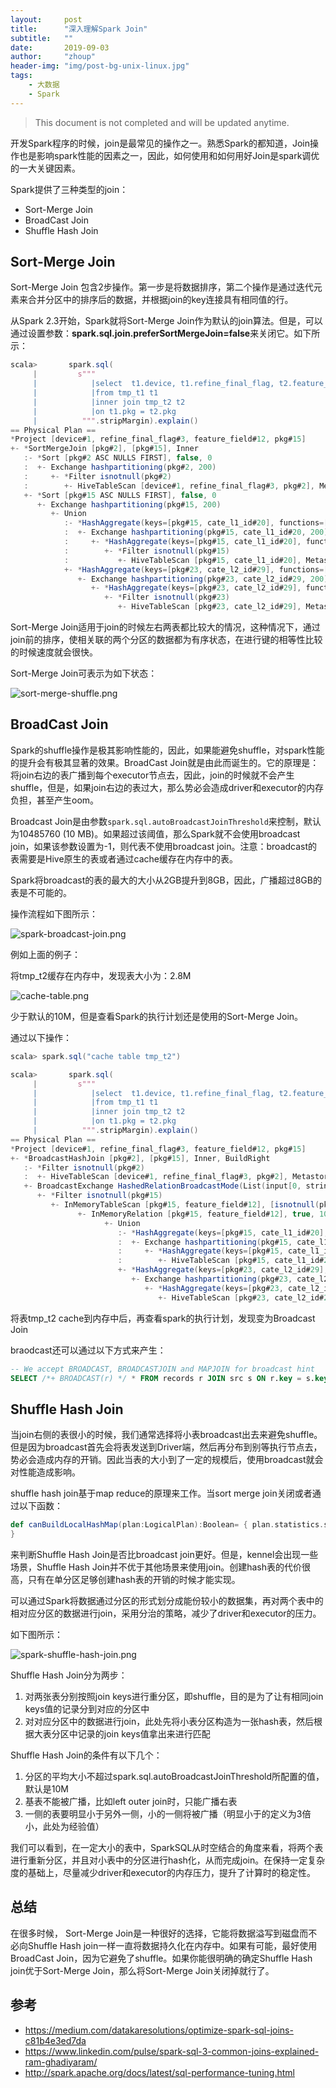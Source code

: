 ```yaml
---
layout:     post
title:      "深入理解Spark Join"
subtitle:   ""
date:       2019-09-03
author:     "zhoup"
header-img: "img/post-bg-unix-linux.jpg"
tags:
    - 大数据
    - Spark
---
```


> This document is not completed and will be updated anytime.

开发Spark程序的时候，join是最常见的操作之一。熟悉Spark的都知道，Join操作也是影响spark性能的因素之一，因此，如何使用和如何用好Join是spark调优的一大关键因素。

Spark提供了三种类型的join：

- Sort-Merge Join
- BroadCast Join
- Shuffle Hash Join

## Sort-Merge Join

Sort-Merge Join 包含2步操作。第一步是将数据排序，第二个操作是通过迭代元素来合并分区中的排序后的数据，并根据join的key连接具有相同值的行。

从Spark 2.3开始，Spark就将Sort-Merge Join作为默认的join算法。但是，可以通过设置参数：**spark.sql.join.preferSortMergeJoin=false**来关闭它。如下所示：

```scala
scala>       spark.sql(
     |         s"""
     |            |select  t1.device, t1.refine_final_flag, t2.feature_field, t2.pkg
     |            |from tmp_t1 t1
     |            |inner join tmp_t2 t2
     |            |on t1.pkg = t2.pkg
     |          """.stripMargin).explain()
== Physical Plan ==
*Project [device#1, refine_final_flag#3, feature_field#12, pkg#15]
+- *SortMergeJoin [pkg#2], [pkg#15], Inner
   :- *Sort [pkg#2 ASC NULLS FIRST], false, 0
   :  +- Exchange hashpartitioning(pkg#2, 200)
   :     +- *Filter isnotnull(pkg#2)
   :        +- HiveTableScan [device#1, refine_final_flag#3, pkg#2], MetastoreRelation dm_mobdi_master, master_reserved_new, [isnotnull(day#0), (day#0 >= 20190823), (day#0 <= 20190825)]
   +- *Sort [pkg#15 ASC NULLS FIRST], false, 0
      +- Exchange hashpartitioning(pkg#15, 200)
         +- Union
            :- *HashAggregate(keys=[pkg#15, cate_l1_id#20], functions=[])
            :  +- Exchange hashpartitioning(pkg#15, cate_l1_id#20, 200)
            :     +- *HashAggregate(keys=[pkg#15, cate_l1_id#20], functions=[])
            :        +- *Filter isnotnull(pkg#15)
            :           +- HiveTableScan [pkg#15, cate_l1_id#20], MetastoreRelation dm_sdk_mapping, app_category_mapping_par, [isnotnull(version#14), (version#14 = 1000)]
            +- *HashAggregate(keys=[pkg#23, cate_l2_id#29], functions=[])
               +- Exchange hashpartitioning(pkg#23, cate_l2_id#29, 200)
                  +- *HashAggregate(keys=[pkg#23, cate_l2_id#29], functions=[])
                     +- *Filter isnotnull(pkg#23)
                        +- HiveTableScan [pkg#23, cate_l2_id#29], MetastoreRelation dm_sdk_mapping, app_category_mapping_par, [isnotnull(version#22), (version#22 = 1000)]


```

Sort-Merge Join适用于join的时候左右两表都比较大的情况，这种情况下，通过join前的排序，使相关联的两个分区的数据都为有序状态，在进行键的相等性比较的时候速度就会很快。

Sort-Merge Join可表示为如下状态：

![sort-merge-shuffle.png](https://github.com/zhou191101/draw/blob/master/spark/sort-merge-shuffle.png?raw=true)

## BroadCast Join

Spark的shuffle操作是极其影响性能的，因此，如果能避免shuffle，对spark性能的提升会有极其显著的效果。BroadCast Join就是由此而诞生的。它的原理是：将join右边的表广播到每个executor节点去，因此，join的时候就不会产生shuffle，但是，如果join右边的表过大，那么势必会造成driver和executor的内存负担，甚至产生oom。

Broadcast Join是由参数`spark.sql.autoBroadcastJoinThreshold`来控制，默认为10485760 (10 MB)。如果超过该阈值，那么Spark就不会使用broadcast join，如果该参数设置为-1，则代表不使用broadcast join。注意：broadcast的表需要是Hive原生的表或者通过cache缓存在内存中的表。

Spark将broadcast的表的最大的大小从2GB提升到8GB，因此，广播超过8GB的表是不可能的。

操作流程如下图所示：

![spark-broadcast-join.png](https://github.com/zhou191101/draw/blob/master/spark/spark-broadcast-join.png?raw=true)

例如上面的例子：

将tmp_t2缓存在内存中，发现表大小为：2.8M

![cache-table.png](https://github.com/zhou191101/draw/blob/master/spark/cache-table.png?raw=true)

少于默认的10M，但是查看Spark的执行计划还是使用的Sort-Merge Join。

通过以下操作：

```scala
scala> spark.sql("cache table tmp_t2") 

scala>       spark.sql(
     |         s"""
     |            |select  t1.device, t1.refine_final_flag, t2.feature_field, t2.pkg
     |            |from tmp_t1 t1
     |            |inner join tmp_t2 t2
     |            |on t1.pkg = t2.pkg
     |          """.stripMargin).explain()
== Physical Plan ==
*Project [device#1, refine_final_flag#3, feature_field#12, pkg#15]
+- *BroadcastHashJoin [pkg#2], [pkg#15], Inner, BuildRight
   :- *Filter isnotnull(pkg#2)
   :  +- HiveTableScan [device#1, refine_final_flag#3, pkg#2], MetastoreRelation dm_mobdi_master, master_reserved_new, [isnotnull(day#0), (day#0 >= 20190823), (day#0 <= 20190825)]
   +- BroadcastExchange HashedRelationBroadcastMode(List(input[0, string, false]))
      +- *Filter isnotnull(pkg#15)
         +- InMemoryTableScan [pkg#15, feature_field#12], [isnotnull(pkg#15)]
               +- InMemoryRelation [pkg#15, feature_field#12], true, 10000, StorageLevel(disk, memory, deserialized, 1 replicas), `tmp_t2`
                     +- Union
                        :- *HashAggregate(keys=[pkg#15, cate_l1_id#20], functions=[])
                        :  +- Exchange hashpartitioning(pkg#15, cate_l1_id#20, 200)
                        :     +- *HashAggregate(keys=[pkg#15, cate_l1_id#20], functions=[])
                        :        +- HiveTableScan [pkg#15, cate_l1_id#20], MetastoreRelation dm_sdk_mapping, app_category_mapping_par, [isnotnull(version#14), (version#14 = 1000)]
                        +- *HashAggregate(keys=[pkg#23, cate_l2_id#29], functions=[])
                           +- Exchange hashpartitioning(pkg#23, cate_l2_id#29, 200)
                              +- *HashAggregate(keys=[pkg#23, cate_l2_id#29], functions=[])
                                 +- HiveTableScan [pkg#23, cate_l2_id#29], MetastoreRelation dm_sdk_mapping, app_category_mapping_par, [isnotnull(version#22), (version#22 = 1000)]

```

将表tmp_t2 cache到内存中后，再查看spark的执行计划，发现变为Broadcast Join

braodcast还可以通过以下方式来产生：

```sql
-- We accept BROADCAST, BROADCASTJOIN and MAPJOIN for broadcast hint
SELECT /*+ BROADCAST(r) */ * FROM records r JOIN src s ON r.key = s.key
```

## Shuffle Hash Join

当join右侧的表很小的时候，我们通常选择将小表broadcast出去来避免shuffle。但是因为broadcast首先会将表发送到Driver端，然后再分布到别等执行节点去，势必会造成内存的开销。因此当表的大小到了一定的规模后，使用broadcast就会对性能造成影响。

shuffle hash join基于map reduce的原理来工作。当sort merge join关闭或者通过以下函数：

```scala
def canBuildLocalHashMap(plan:LogicalPlan):Boolean= { plan.statistics.sizeInBytes < conf.autoBroadcastJoinThreshold * conf.numShufflePartitions
}
```

来判断Shuffle Hash Join是否比broadcast join更好。但是，kennel会出现一些场景，Shuffle Hash Join并不优于其他场景来使用join。创建hash表的代价很高，只有在单分区足够创建hash表的开销的时候才能实现。

可以通过Spark将数据通过分区的形式划分成能份较小的数据集，再对两个表中的相对应分区的数据进行join，采用分治的策略，减少了driver和executor的压力。

如下图所示：

![spark-shuffle-hash-join.png](https://github.com/zhou191101/draw/blob/master/spark/spark-shuffle-hash-join.png?raw=true)

Shuffle Hash Join分为两步：

1. 对两张表分别按照join keys进行重分区，即shuffle，目的是为了让有相同join keys值的记录分到对应的分区中
2. 对对应分区中的数据进行join，此处先将小表分区构造为一张hash表，然后根据大表分区中记录的join keys值拿出来进行匹配



Shuffle Hash Join的条件有以下几个：

1. 分区的平均大小不超过spark.sql.autoBroadcastJoinThreshold所配置的值，默认是10M
2. 基表不能被广播，比如left outer join时，只能广播右表
3. 一侧的表要明显小于另外一侧，小的一侧将被广播（明显小于的定义为3倍小，此处为经验值）

我们可以看到，在一定大小的表中，SparkSQL从时空结合的角度来看，将两个表进行重新分区，并且对小表中的分区进行hash化，从而完成join。在保持一定复杂度的基础上，尽量减少driver和executor的内存压力，提升了计算时的稳定性。

## 总结

在很多时候， Sort-Merge Join是一种很好的选择，它能将数据溢写到磁盘而不必向Shuffle Hash join一样一直将数据持久化在内存中。如果有可能，最好使用BroadCast Join，因为它避免了shuffle。如果你能很明确的确定Shuffle Hash join优于Sort-Merge Join，那么将Sort-Merge Join关闭掉就行了。

## 参考

* https://medium.com/datakaresolutions/optimize-spark-sql-joins-c81b4e3ed7da
* https://www.linkedin.com/pulse/spark-sql-3-common-joins-explained-ram-ghadiyaram/
* http://spark.apache.org/docs/latest/sql-performance-tuning.html